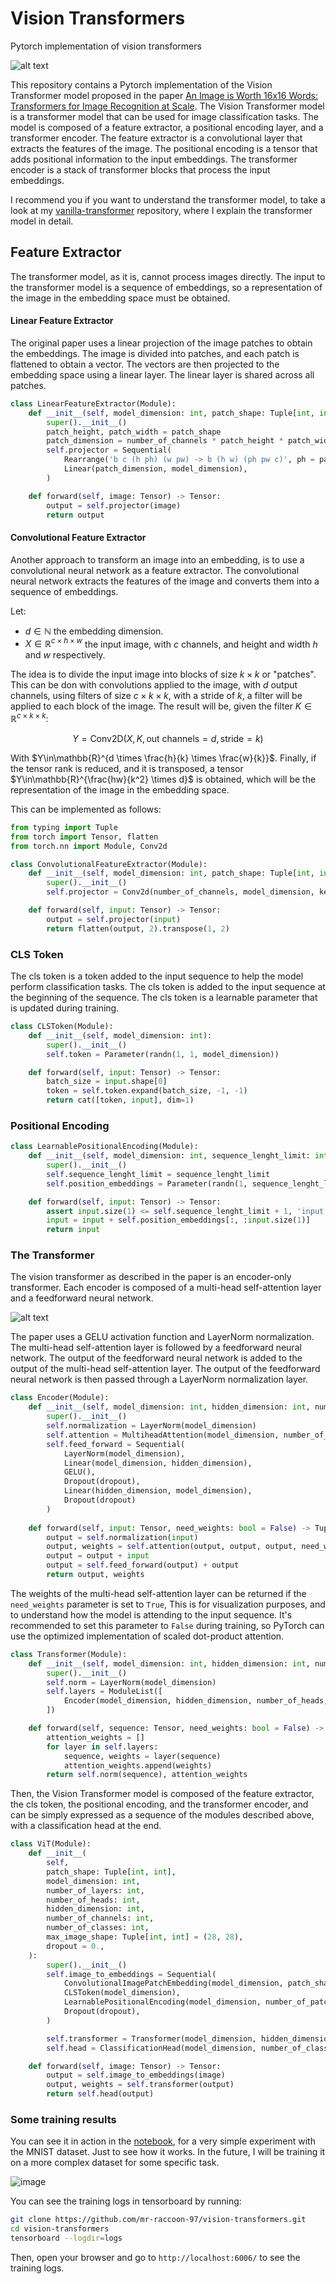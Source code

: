 # Vision Transformers
Pytorch implementation of vision transformers

![alt text](vit.png)

This repository contains a Pytorch implementation of the Vision Transformer model proposed in the paper [An Image is Worth 16x16 Words: Transformers for Image Recognition at Scale](https://arxiv.org/abs/2010.11929). The Vision Transformer model is a transformer model that can be used for image classification tasks. The model is composed of a feature extractor, a positional encoding layer, and a transformer encoder. The feature extractor is a convolutional layer that extracts the features of the image. The positional encoding is a tensor that adds positional information to the input embeddings. The transformer encoder is a stack of transformer blocks that process the input embeddings.

I recommend you if you want to understand the transformer model, to take a look at my [vanilla-transformer](https://github.com/mr-raccoon-97/vanilla-transformer) repository, where I explain the transformer model in detail.


## Feature Extractor

The transformer model, as it is, cannot process images directly. The input to the transformer model is a sequence of embeddings, so a representation of the image in the embedding space must be obtained.

#### Linear Feature Extractor

The original paper uses a linear projection of the image patches to obtain the embeddings. The image is divided into patches, and each patch is flattened to obtain a vector. The vectors are then projected to the embedding space using a linear layer. The linear layer is shared across all patches.

```python
class LinearFeatureExtractor(Module):
    def __init__(self, model_dimension: int, patch_shape: Tuple[int, int], number_of_channels: int):
        super().__init__()
        patch_height, patch_width = patch_shape
        patch_dimension = number_of_channels * patch_height * patch_width
        self.projector = Sequential(
            Rearrange('b c (h ph) (w pw) -> b (h w) (ph pw c)', ph = patch_height, pw = patch_width),
            Linear(patch_dimension, model_dimension),
        )

    def forward(self, image: Tensor) -> Tensor:
        output = self.projector(image)
        return output
```

#### Convolutional Feature Extractor

Another approach to transform an image into an embedding, is to use a convolutional neural network as a feature extractor. The convolutional neural network extracts the features of the image and converts them into a sequence of embeddings.

Let:
- $d\in\mathbb{N}$ the embedding dimension.
- $X\in\mathbb{R}^{c \times h \times w}$ the input image, with $c$ channels, and height and width $h$ and $w$ respectively.

The idea is to divide the input image into blocks of size $k \times k$ or "patches". This can be don with convolutions applied to the image, with $d$ output channels, using filters of size $c \times k \times k$, with a stride of $k$, a filter will be applied to each block of the image. The result will be, given the filter $K\in\mathbb{R}^{c \times k \times k}$:

$$Y = \text{Conv2D}(X, K, \text{out channels}=d,\text{stride}=k)$$

With $Y\in\mathbb{R}^{d \times \frac{h}{k} \times \frac{w}{k}}$. Finally, if the tensor rank is reduced, and it is transposed, a tensor $Y\in\mathbb{R}^{\frac{hw}{k^2} \times d}$ is obtained, which will be the representation of the image in the embedding space.

This can be implemented as follows:

```python
from typing import Tuple
from torch import Tensor, flatten
from torch.nn import Module, Conv2d

class ConvolutionalFeatureExtractor(Module):
    def __init__(self, model_dimension: int, patch_shape: Tuple[int, int], number_of_channels: int):
        super().__init__()
        self.projector = Conv2d(number_of_channels, model_dimension, kernel_size=patch_shape, stride=patch_shape)

    def forward(self, input: Tensor) -> Tensor:
        output = self.projector(input)
        return flatten(output, 2).transpose(1, 2)
```

### CLS Token

The cls token is a token added to the input sequence to help the model perform classification tasks. The cls token is added to the input sequence at the beginning of the sequence. The cls token is a learnable parameter that is updated during training.

```python
class CLSToken(Module):
    def __init__(self, model_dimension: int):
        super().__init__()
        self.token = Parameter(randn(1, 1, model_dimension))

    def forward(self, input: Tensor) -> Tensor:
        batch_size = input.shape[0]
        token = self.token.expand(batch_size, -1, -1)
        return cat([token, input], dim=1)
```

### Positional Encoding

```python	
class LearnablePositionalEncoding(Module):
    def __init__(self, model_dimension: int, sequence_lenght_limit: int = 196):
        super().__init__()
        self.sequence_lenght_limit = sequence_lenght_limit
        self.position_embeddings = Parameter(randn(1, sequence_lenght_limit + 1, model_dimension))

    def forward(self, input: Tensor) -> Tensor:
        assert input.size(1) <= self.sequence_lenght_limit + 1, 'input sequence is too long'
        input = input + self.position_embeddings[:, :input.size(1)]
        return input
```


### The Transformer

The vision transformer as described in the paper is an encoder-only transformer. Each encoder is composed of a multi-head self-attention layer and a feedforward neural network. 

![alt text](encoder.png)

The paper uses a GELU activation function and LayerNorm normalization. The multi-head self-attention layer is followed by a feedforward neural network. The output of the feedforward neural network is added to the output of the multi-head self-attention layer. The output of the feedforward neural network is then passed through a LayerNorm normalization layer.

```python
class Encoder(Module):
    def __init__(self, model_dimension: int, hidden_dimension: int, number_of_heads: int, dropout: float = 0.):
        super().__init__()
        self.normalization = LayerNorm(model_dimension)
        self.attention = MultiheadAttention(model_dimension, number_of_heads, dropout = dropout, batch_first=True)
        self.feed_forward = Sequential(
            LayerNorm(model_dimension),
            Linear(model_dimension, hidden_dimension),
            GELU(),
            Dropout(dropout),
            Linear(hidden_dimension, model_dimension),
            Dropout(dropout)
        )
        
    def forward(self, input: Tensor, need_weights: bool = False) -> Tuple[Tensor, Optional[Tensor]]:
        output = self.normalization(input)
        output, weights = self.attention(output, output, output, need_weights=need_weights)
        output = output + input
        output = self.feed_forward(output) + output
        return output, weights
```

The weights of the multi-head self-attention layer can be returned if the `need_weights` parameter is set to `True`, This is for visualization purposes, and to understand how the model is attending to the input sequence. It's recommended to set this parameter to `False` during training, so PyTorch can use the optimized implementation of scaled dot-product attention.

```python
class Transformer(Module):
    def __init__(self, model_dimension: int, hidden_dimension: int, number_of_layers: int, number_of_heads: int, dropout = 0.):
        super().__init__()
        self.norm = LayerNorm(model_dimension)
        self.layers = ModuleList([
            Encoder(model_dimension, hidden_dimension, number_of_heads, dropout) for layer in range(number_of_layers)
        ])

    def forward(self, sequence: Tensor, need_weights: bool = False) -> Tuple[Tensor, List[Optional[Tensor]]]:
        attention_weights = []
        for layer in self.layers:
            sequence, weights = layer(sequence)
            attention_weights.append(weights)
        return self.norm(sequence), attention_weights 
```

Then, the Vision Transformer model is composed of the feature extractor, the cls token, the positional encoding, and the transformer encoder, and can be simply expressed as a sequence of the modules described above, with a classification head at the end.

```python
class ViT(Module):
    def __init__(
        self, 
        patch_shape: Tuple[int, int], 
        model_dimension: int, 
        number_of_layers: int, 
        number_of_heads: int, 
        hidden_dimension: int, 
        number_of_channels: int, 
        number_of_classes: int,
        max_image_shape: Tuple[int, int] = (28, 28),
        dropout = 0., 
    ):
        super().__init__()
        self.image_to_embeddings = Sequential(
            ConvolutionalImagePatchEmbedding(model_dimension, patch_shape, number_of_channels),
            CLSToken(model_dimension),
            LearnablePositionalEncoding(model_dimension, number_of_patches(max_image_shape, patch_shape)),
            Dropout(dropout),
        )

        self.transformer = Transformer(model_dimension, hidden_dimension, number_of_layers, number_of_heads, dropout)
        self.head = ClassificationHead(model_dimension, number_of_classes)

    def forward(self, image: Tensor) -> Tensor:
        output = self.image_to_embeddings(image)
        output, weights = self.transformer(output)
        return self.head(output)
```

### Some training results

You can see it in action in the [notebook](notebook.ipynb), for a very simple experiment with the MNIST dataset. Just to see how it works. In the future, I will be training it on a more complex dataset for some specific task.

![image](plots/ViT-9307c896-231a-4bb4-80c1-6851e87b1cd5.png)

You can see the training logs in tensorboard by running:

```bash
git clone https://github.com/mr-raccoon-97/vision-transformers.git
cd vision-transformers
tensorboard --logdir=logs
```

Then, open your browser and go to `http://localhost:6006/` to see the training logs.